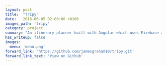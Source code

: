 ```yaml
---
layout: post
title:  "Tripy"
date:   2016-06-05 02:00:00 +0100
images_path: 'tripy'
category: project
summary: "An itinerary planner built with Angular which uses Firebase as a datastore"
has_writeup: false
images:
  menu: 'menu.png'
forward_link: 'https://github.com/jamesgraham10/tripy.git'
forward_link_text: 'View on Github'
---
```

